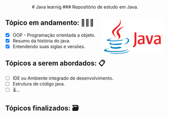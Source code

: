 <div align="center">
# Java learnig
### Repositório de estudo em Java.
</div> 
 
<div>
<img src="./logo-java.png" width="200" align="right"/>
 
## Tópico em andamento: 👨🏽‍💻
- [x] OOP - Programação orientada a objeto.
- [x] Resumo da história do java.
- [x] Entendendo suas siglas e versões.

## Tópicos a serem abordados: 📋
- [ ] IDE ou Ambiente integrado de desenvolvimento.
- [ ] Estrutura de código java.
- [ ] ⏳...

## Tópicos finalizados: 🗃 
</div>
